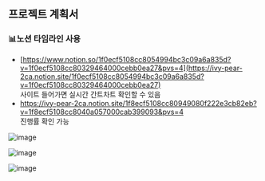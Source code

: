 ## 프로젝트 계획서


### 📊노션 타임라인 사용   
- [https://www.notion.so/1f0ecf5108cc8054994bc3c09a6a835d?v=1f0ecf5108cc80329464000cebb0ea27&pvs=4](https://ivy-pear-2ca.notion.site/1f0ecf5108cc8054994bc3c09a6a835d?v=1f0ecf5108cc80329464000cebb0ea27)   
사이트 들어가면 실시간 간트차트 확인할 수 있음
- https://ivy-pear-2ca.notion.site/1f8ecf5108cc80949080f222e3cb82eb?v=1f8ecf5108cc8040a057000cab399093&pvs=4   
진행률 확인 가능

![image](https://github.com/user-attachments/assets/e16bcfe5-7c69-4913-ae22-ce221ec9c0ed)

![image](https://github.com/user-attachments/assets/b8ebf22d-a609-4891-907b-03a588fb2cf5)

![image](https://github.com/user-attachments/assets/44362c29-1f8c-4dd3-9218-1239f4474a5d)



